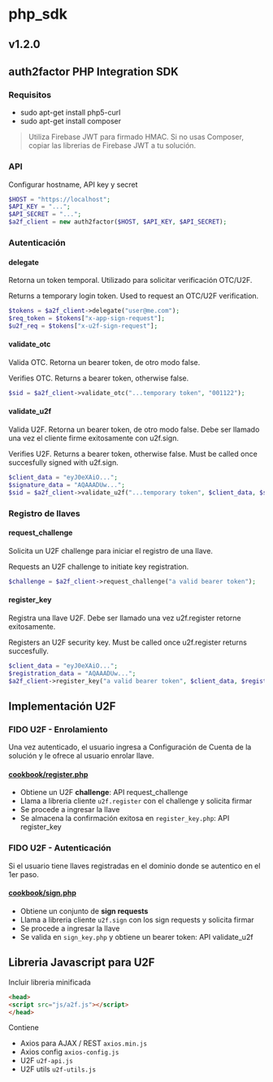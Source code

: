 # php_sdk
## v1.2.0
## auth2factor PHP Integration SDK

### Requisitos

* sudo apt-get install php5-curl
* sudo apt-get install composer

> Utiliza Firebase JWT para firmado HMAC. Si no usas Composer, copiar las librerias de Firebase JWT a tu solución.

### API

Configurar hostname, API key y secret

```php
$HOST = "https://localhost";
$API_KEY = "...";
$API_SECRET = "...";
$a2f_client = new auth2factor($HOST, $API_KEY, $API_SECRET);	 

``` 

### Autenticación

#### delegate

Retorna un token temporal. Utilizado para solicitar verificación OTC/U2F.

Returns a temporary login token. Used to request an OTC/U2F verification.

```php
$tokens = $a2f_client->delegate("user@me.com");
$req_token = $tokens["x-app-sign-request"];	 
$u2f_req = $tokens["x-u2f-sign-request"];

```

#### validate_otc

Valida OTC. Retorna un bearer token, de otro modo false.

Verifies OTC. Returns a bearer token, otherwise false.

```php
$sid = $a2f_client->validate_otc("...temporary token", "001122");	 

```

#### validate_u2f

Valida U2F. Retorna un bearer token, de otro modo false. Debe ser llamado una vez el cliente firme exitosamente con u2f.sign.

Verifies U2F. Returns a bearer token, otherwise false. Must be called once succesfully signed with u2f.sign.

```php
$client_data = "eyJ0eXAiO...";
$signature_data = "AQAAADUw...";
$sid = $a2f_client->validate_u2f("...temporary token", $client_data, $signature_data);	 

```

### Registro de llaves

#### request_challenge

Solicita un U2F challenge para iniciar el registro de una llave.

Requests an U2F challenge to initiate key registration.

```php
$challenge = $a2f_client->request_challenge("a valid bearer token"); 

```

#### register_key

Registra una llave U2F. Debe ser llamado una vez u2f.register retorne exitosamente.

Registers an U2F security key. Must be called once u2f.register returns succesfully.

```php
$client_data = "eyJ0eXAiO...";
$registration_data = "AQAAADUw...";
$a2f_client->register_key("a valid bearer token", $client_data, $registration_data);	 

```

## Implementación U2F


### FIDO U2F - Enrolamiento

Una vez autenticado, el usuario ingresa a Configuración de Cuenta de la solución y le ofrece al usuario
enrolar llave.

#### [cookbook/register.php](cookbook/register.php)

* Obtiene un U2F **challenge**: API request_challenge
* Llama a libreria cliente `u2f.register` con el challenge y solicita firmar
* Se procede a ingresar la llave
* Se almacena la confirmación exitosa en `register_key.php`: API register_key


### FIDO U2F - Autenticación

Si el usuario tiene llaves registradas en el dominio donde se autentico en el 1er paso.

#### [cookbook/sign.php](cookbook/sign.php)

* Obtiene un conjunto de **sign requests** 
* Llama a libreria cliente `u2f.sign` con los sign requests y solicita firmar
* Se procede a ingresar la llave
* Se valida en `sign_key.php` y obtiene un bearer token: API validate_u2f



## Libreria Javascript para U2F

Incluir libreria minificada

```html
<head>
<script src="js/a2f.js"></script>
</head>
```

Contiene

* Axios para AJAX / REST `axios.min.js`
* Axios config `axios-config.js`
* U2F `u2f-api.js`
* U2F utils `u2f-utils.js`